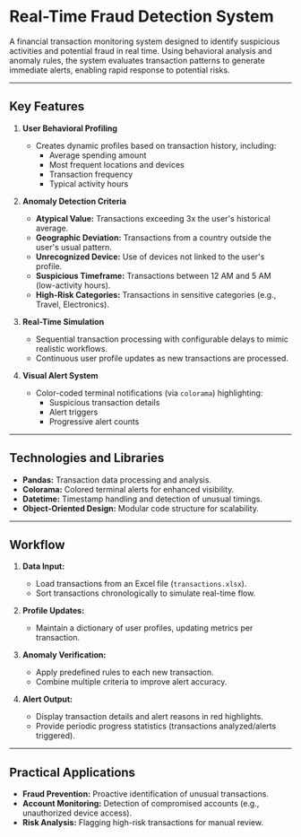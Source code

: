 # Real-Time Fraud Detection System  
A financial transaction monitoring system designed to identify suspicious activities and potential fraud in real time. Using behavioral analysis and anomaly rules, the system evaluates transaction patterns to generate immediate alerts, enabling rapid response to potential risks.  

---  

## Key Features  
1. **User Behavioral Profiling**  
   - Creates dynamic profiles based on transaction history, including:  
     - Average spending amount  
     - Most frequent locations and devices  
     - Transaction frequency  
     - Typical activity hours  

2. **Anomaly Detection Criteria**  
   - **Atypical Value:** Transactions exceeding 3x the user's historical average.  
   - **Geographic Deviation:** Transactions from a country outside the user's usual pattern.  
   - **Unrecognized Device:** Use of devices not linked to the user's profile.  
   - **Suspicious Timeframe:** Transactions between 12 AM and 5 AM (low-activity hours).  
   - **High-Risk Categories:** Transactions in sensitive categories (e.g., Travel, Electronics).  

3. **Real-Time Simulation**  
   - Sequential transaction processing with configurable delays to mimic realistic workflows.  
   - Continuous user profile updates as new transactions are processed.  

4. **Visual Alert System**  
   - Color-coded terminal notifications (via `colorama`) highlighting:  
     - Suspicious transaction details  
     - Alert triggers  
     - Progressive alert counts  

---  

## Technologies and Libraries  
- **Pandas:** Transaction data processing and analysis.  
- **Colorama:** Colored terminal alerts for enhanced visibility.  
- **Datetime:** Timestamp handling and detection of unusual timings.  
- **Object-Oriented Design:** Modular code structure for scalability.  

---  

## Workflow  
1. **Data Input:**  
   - Load transactions from an Excel file (`transactions.xlsx`).  
   - Sort transactions chronologically to simulate real-time flow.  

2. **Profile Updates:**  
   - Maintain a dictionary of user profiles, updating metrics per transaction.  

3. **Anomaly Verification:**  
   - Apply predefined rules to each new transaction.  
   - Combine multiple criteria to improve alert accuracy.  

4. **Alert Output:**  
   - Display transaction details and alert reasons in red highlights.  
   - Provide periodic progress statistics (transactions analyzed/alerts triggered).  

---  

## Practical Applications  
- **Fraud Prevention:** Proactive identification of unusual transactions.  
- **Account Monitoring:** Detection of compromised accounts (e.g., unauthorized device access).  
- **Risk Analysis:** Flagging high-risk transactions for manual review.  

